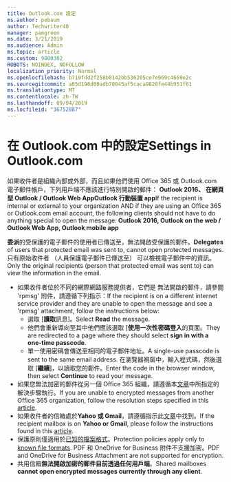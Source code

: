 ```yaml
---
title: Outlook.com 設定
ms.author: pebaum
author: Techwriter40
manager: pamgreen
ms.date: 3/21/2019
ms.audience: Admin
ms.topic: article
ms.custom: 9000302
ROBOTS: NOINDEX, NOFOLLOW
localization_priority: Normal
ms.openlocfilehash: b710fdd2f258b8142bb536205ce7e969c4669e2c
ms.sourcegitcommit: a65d196d00adb70045af5caca9828fe44b951f61
ms.translationtype: MT
ms.contentlocale: zh-TW
ms.lasthandoff: 09/04/2019
ms.locfileid: "36752887"
---
```

# <a name="settings-in-outlookcom"></a><span data-ttu-id="2adc7-102">在 Outlook.com 中的設定</span><span class="sxs-lookup"><span data-stu-id="2adc7-102">Settings in Outlook.com</span></span>

<span data-ttu-id="2adc7-103">如果收件者是組織內部或外部，而且如果他們使用 Office 365 或 Outlook.com 電子郵件帳戶，下列用戶端不應該進行特別開啟的郵件： **Outlook 2016、 在網頁型 Outlook / Outlook Web AppOutlook 行動裝置 app**</span><span class="sxs-lookup"><span data-stu-id="2adc7-103">If the recipient is internal or external to your organization AND if they are using an Office 365 or Outlook.com email account, the following clients should not have to do anything special to open the message: **Outlook 2016, Outlook on the web / Outlook Web App, Outlook mobile app**</span></span>

<span data-ttu-id="2adc7-104">**委派**的受保護的電子郵件的使用者已傳送至，無法開啟受保護的郵件。</span><span class="sxs-lookup"><span data-stu-id="2adc7-104">**Delegates** of users that protected email was sent to, cannot open protected messages.</span></span> <span data-ttu-id="2adc7-105">只有原始收件者 （人員保護電子郵件已傳送至） 可以檢視電子郵件中的資訊。</span><span class="sxs-lookup"><span data-stu-id="2adc7-105">Only the original recipients (person that protected email was sent to) can view the information in the email.</span></span>

- <span data-ttu-id="2adc7-106">如果收件者位於不同的網際網路服務提供者，它們是&nbsp;無法開啟的郵件，請參閱 'rpmsg' 附件，請遵循下列指示：</span><span class="sxs-lookup"><span data-stu-id="2adc7-106">If the recipient is on a different internet service provider and they are&nbsp;unable to open the message and see a 'rpmsg' attachment, follow the instructions below:</span></span>
    - <span data-ttu-id="2adc7-107">選取 [**讀取**訊息]。</span><span class="sxs-lookup"><span data-stu-id="2adc7-107">Select **Read** the message.</span></span>
    - <span data-ttu-id="2adc7-108">他們會重新導向至其中他們應該選取 [**使用一次性密碼登入**的頁面。</span><span class="sxs-lookup"><span data-stu-id="2adc7-108">They are redirected to a page where they should select **sign in with a one-time passcode**.</span></span>
    - <span data-ttu-id="2adc7-109">單一使用密碼會傳送至相同的電子郵件地址。</span><span class="sxs-lookup"><span data-stu-id="2adc7-109">A single-use passcode is sent to the same email address.</span></span> <span data-ttu-id="2adc7-110">在瀏覽器視窗中，輸入程式碼，然後選取 [**繼續**]，以讀取您的郵件。</span><span class="sxs-lookup"><span data-stu-id="2adc7-110">Enter the code in the browser window, then select **Continue** to read your message.</span></span>
- <span data-ttu-id="2adc7-111">如果您無法加密的郵件從另一個 Office 365 組織，請遵循本[文章](https://support.office.com/article/known-issues-opening-irm-protected-emails-sent-from-users-in-other-office-365-organizations-0dec0593-a05d-4aa2-8445-9311ebab3164)中所指定的解決步驟執行。</span><span class="sxs-lookup"><span data-stu-id="2adc7-111">If you are unable to encrypted messages from another Office 365 organization, follow the resolution steps specified in this [article](https://support.office.com/article/known-issues-opening-irm-protected-emails-sent-from-users-in-other-office-365-organizations-0dec0593-a05d-4aa2-8445-9311ebab3164).</span></span>
- <span data-ttu-id="2adc7-112">如果收件者的信箱處於**Yahoo 或 Gmail**，請遵循指示</span>此[文章](https://support.office.com/article/how-do-i-open-a-protected-message-1157a286-8ecc-4b1e-ac43-2a608fbf3098)中找到。</span><span class="sxs-lookup"><span data-stu-id="2adc7-112">If the recipient mailbox is on **Yahoo or Gmail**, please follow the instructions</span> found in this [article](https://support.office.com/article/how-do-i-open-a-protected-message-1157a286-8ecc-4b1e-ac43-2a608fbf3098).</span></span>
- <span data-ttu-id="2adc7-113">保護原則僅適用於[已知的檔案格式](https://docs.microsoft.com/azure/information-protection/rms-client/client-admin-guide-file-types)。</span><span class="sxs-lookup"><span data-stu-id="2adc7-113">Protection policies apply only to [known file formats](https://docs.microsoft.com/azure/information-protection/rms-client/client-admin-guide-file-types).</span></span> <span data-ttu-id="2adc7-114">PDF 和 OneDrive for Business 附件不支援加密。</span><span class="sxs-lookup"><span data-stu-id="2adc7-114">PDF and OneDrive for Business Attachment are not supported for encryption.</span></span>
- <span data-ttu-id="2adc7-115">共用信箱**無法開啟加密的郵件目前透過任何用戶端**。</span><span class="sxs-lookup"><span data-stu-id="2adc7-115">Shared mailboxes **cannot open encrypted messages currently through any client**.</span></span> 

